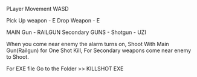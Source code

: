 PLayer Movement WASD

Pick Up weapon - E
Drop Weapon - E

 MAIN Gun - RAILGUN
 Secondary GUNS - Shotgun
                 - UZI

  When you come near  enemy the alarm turns on,
  Shoot With Main Gun(Railgun) for One Shot Kill,
  For Secondary weapons come near enemy to Shoot.

 For EXE file Go to the Folder >> KILLSHOT EXE
 
